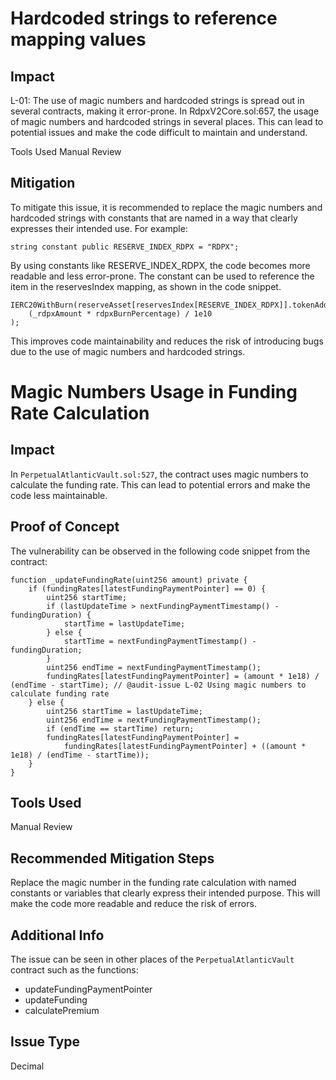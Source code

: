 # Hardcoded strings to reference mapping values

## Impact
L-01: The use of magic numbers and hardcoded strings is spread out in several contracts, making it error-prone.
In RdpxV2Core.sol:657, the usage of magic numbers and hardcoded strings in several places. This can lead to potential issues and make the code difficult to maintain and understand.

Tools Used
Manual Review

## Mitigation
To mitigate this issue, it is recommended to replace the magic numbers and hardcoded strings with constants that are named in a way that clearly expresses their intended use. For example:

```solidity
string constant public RESERVE_INDEX_RDPX = "RDPX";
```
By using constants like RESERVE_INDEX_RDPX, the code becomes more readable and less error-prone. The constant can be used to reference the item in the reservesIndex mapping, as shown in the code snippet.

```solidity
IERC20WithBurn(reserveAsset[reservesIndex[RESERVE_INDEX_RDPX]].tokenAddress).burn(
    (_rdpxAmount * rdpxBurnPercentage) / 1e10
);
```
This improves code maintainability and reduces the risk of introducing bugs due to the use of magic numbers and hardcoded strings.


# Magic Numbers Usage in Funding Rate Calculation

## Impact
In `PerpetualAtlanticVault.sol:527`, the contract uses magic numbers to calculate the funding rate. This can lead to potential errors and make the code less maintainable.

## Proof of Concept
The vulnerability can be observed in the following code snippet from the contract:

```solidity
function _updateFundingRate(uint256 amount) private {
    if (fundingRates[latestFundingPaymentPointer] == 0) {
        uint256 startTime;
        if (lastUpdateTime > nextFundingPaymentTimestamp() - fundingDuration) {
            startTime = lastUpdateTime;
        } else {
            startTime = nextFundingPaymentTimestamp() - fundingDuration;
        }
        uint256 endTime = nextFundingPaymentTimestamp();
        fundingRates[latestFundingPaymentPointer] = (amount * 1e18) / (endTime - startTime); // @audit-issue L-02 Using magic numbers to calculate funding rate
    } else {
        uint256 startTime = lastUpdateTime;
        uint256 endTime = nextFundingPaymentTimestamp();
        if (endTime == startTime) return;
        fundingRates[latestFundingPaymentPointer] =
            fundingRates[latestFundingPaymentPointer] + ((amount * 1e18) / (endTime - startTime));
    }
}
```

## Tools Used
Manual Review

## Recommended Mitigation Steps
Replace the magic number in the funding rate calculation with named constants or variables that clearly express their intended purpose. This will make the code more readable and reduce the risk of errors.

## Additional Info
The issue can be seen in other places of the `PerpetualAtlanticVault` contract such as the functions:
- updateFundingPaymentPointer
- updateFunding
- calculatePremium

## Issue Type
Decimal